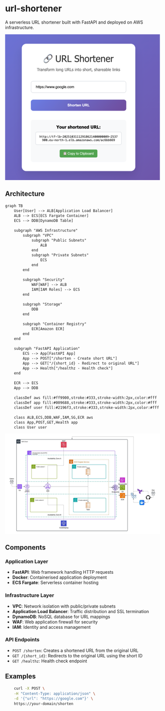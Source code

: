 # url-shortener

A serverless URL shortener built with FastAPI and deployed on AWS infrastructure.

![architecture](images/app.png)

## Architecture

```mermaid
graph TB
    User[User] --> ALB[Application Load Balancer]
    ALB --> ECS[ECS Fargate Container]
    ECS --> DDB[DynamoDB Table]
    
    subgraph "AWS Infrastructure"
        subgraph "VPC"
            subgraph "Public Subnets"
                ALB
            end
            subgraph "Private Subnets"
                ECS
            end
        end
        
        subgraph "Security"
            WAF[WAF] --> ALB
            IAM[IAM Roles] --> ECS
        end
        
        subgraph "Storage"
            DDB
        end
        
        subgraph "Container Registry"
            ECR[Amazon ECR]
        end
    end
    
    subgraph "FastAPI Application"
        ECS --> App[FastAPI App]
        App --> POST["/shorten - Create short URL"]
        App --> GET["/{short_id} - Redirect to original URL"]
        App --> Health["/healthz - Health check"]
    end
    
    ECR --> ECS
    App --> DDB
    
    classDef aws fill:#ff9900,stroke:#333,stroke-width:2px,color:#fff
    classDef app fill:#009688,stroke:#333,stroke-width:2px,color:#fff
    classDef user fill:#2196f3,stroke:#333,stroke-width:2px,color:#fff
    
    class ALB,ECS,DDB,WAF,IAM,SG,ECR aws
    class App,POST,GET,Health app
    class User user
```

![architecture](images/Url-shortner.jpeg)


## Components

### Application Layer
- **FastAPI**: Web framework handling HTTP requests
- **Docker**: Containerised application deployment
- **ECS Fargate**: Serverless container hosting

### Infrastructure Layer
- **VPC**: Network isolation with public/private subnets
- **Application Load Balancer**: Traffic distribution and SSL termination
- **DynamoDB**: NoSQL database for URL mappings
- **WAF**: Web application firewall for security
- **IAM**: Identity and access management

### API Endpoints
- `POST /shorten`: Creates a shortened URL from the original URL
- `GET /{short_id}`: Redirects to the original URL using the short ID
- `GET /healthz`: Health check endpoint


## Examples

```bash
    curl -X POST \
    -H "Content-Type: application/json" \
    -d '{"url": "https://google.com"}' \
    https://your-domain/shorten
```